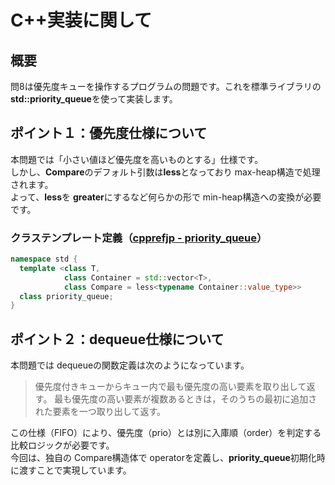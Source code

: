 # C++実装に関して

## 概要
問8は優先度キューを操作するプログラムの問題です。これを標準ライブラリの **std::priority_queue**を使って実装します。

## ポイント１：優先度仕様について
本問題では「小さい値ほど優先度を高いものとする」仕様です。<br>
しかし、**Compare**のデフォルト引数は**less**となっており max-heap構造で処理されます。<br>
よって、**less**を **greater**にするなど何らかの形で min-heap構造への変換が必要です。

### クラステンプレート定義（[cpprefjp - priority_queue](https://cpprefjp.github.io/reference/queue/priority_queue.html)）
```cpp
namespace std {
  template <class T,
            class Container = std::vector<T>,
            class Compare = less<typename Container::value_type>>
  class priority_queue;
}
```

## ポイント２：dequeue仕様について
本問題では dequeueの関数定義は次のようになっています。
> 優先度付きキューからキュー内で最も優先度の高い要素を取り出して返す。
> 最も優先度の高い要素が複数あるときは，そのうちの最初に追加された要素を一つ取り出して返す。

この仕様（FIFO）により、優先度（prio）とは別に入庫順（order）を判定する比較ロジックが必要です。<br>
今回は、独自の Compare構造体で operatorを定義し、**priority_queue**初期化時に渡すことで実現しています。
